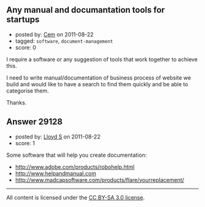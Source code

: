 ## Any manual and documantation tools for startups

- posted by: [Cem](https://stackexchange.com/users/-1/7872-cem) on 2011-08-22
- tagged: `software`, `document-management`
- score: 0

I require a software or any suggestion of tools that work together to achieve this. 

I need to write manual/documentation of business process of website we build and would like to have a search to find them quickly and be able to categorise them. 

Thanks.


## Answer 29128

- posted by: [Lloyd S](https://stackexchange.com/users/-1/12549-lloyd-s) on 2011-08-22
- score: 1

Some software that will help you create documentation:

- http://www.adobe.com/products/robohelp.html
- http://www.helpandmanual.com
- http://www.madcapsoftware.com/products/flare/yourreplacement/



---

All content is licensed under the [CC BY-SA 3.0 license](https://creativecommons.org/licenses/by-sa/3.0/).
